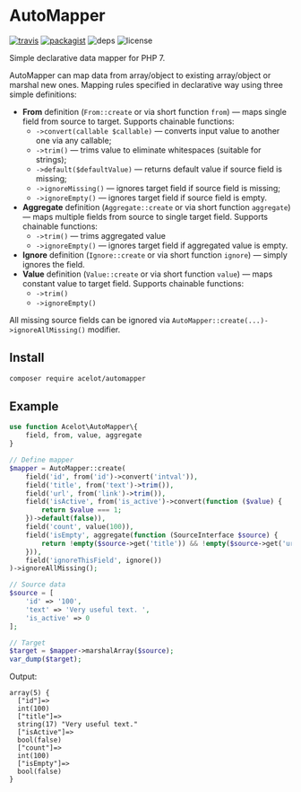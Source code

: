 # AutoMapper

[![travis](https://img.shields.io/travis/acelot/automapper/master.svg?style=flat)](https://travis-ci.org/acelot/automapper)
[![packagist](https://img.shields.io/packagist/v/acelot/automapper.svg?style=flat)](https://packagist.org/packages/acelot/automapper)
![deps](https://img.shields.io/badge/dependencies-zero-blue.svg?style=flat)
![license](https://img.shields.io/github/license/acelot/automapper.svg?style=flat)

Simple declarative data mapper for PHP 7.

AutoMapper can map data from array/object to existing array/object or marshal new ones. Mapping rules specified in declarative way using three simple definitions:
- **From** definition (`From::create` or via short function `from`) — maps single field from source to target. Supports chainable functions:
  - `->convert(callable $callable)` — converts input value to another one via any callable;
  - `->trim()` — trims value to eliminate whitespaces (suitable for strings);
  - `->default($defaultValue)` — returns default value if source field is missing;
  - `->ignoreMissing()` — ignores target field if source field is missing;
  - `->ignoreEmpty()`  — ignores target field if source field is empty.
- **Aggregate** definition (`Aggregate::create` or via short function `aggregate`) — maps multiple fields from source to single target field. Supports chainable functions:
  - `->trim()` — trims aggregated value
  - `->ignoreEmpty()`  — ignores target field if aggregated value is empty.
- **Ignore** definition (`Ignore::create` or via short function `ignore`) — simply ignores the field.
- **Value** definition (`Value::create` or via short function `value`) — maps constant value to target field. Supports chainable functions:
  - `->trim()`
  - `->ignoreEmpty()`

All missing source fields can be ignored via `AutoMapper::create(...)->ignoreAllMissing()` modifier.

## Install

```bash
composer require acelot/automapper
```

## Example

```php
use function Acelot\AutoMapper\{
    field, from, value, aggregate
}

// Define mapper
$mapper = AutoMapper::create(
    field('id', from('id')->convert('intval')),
    field('title', from('text')->trim()),
    field('url', from('link')->trim()),
    field('isActive', from('is_active')->convert(function ($value) {
        return $value === 1;
    })->default(false)),
    field('count', value(100)),
    field('isEmpty', aggregate(function (SourceInterface $source) {
        return !empty($source->get('title')) && !empty($source->get('url'));
    })),
    field('ignoreThisField', ignore())
)->ignoreAllMissing();

// Source data
$source = [
    'id' => '100',
    'text' => 'Very useful text. ',
    'is_active' => 0
];

// Target
$target = $mapper->marshalArray($source);
var_dump($target);
```

Output:
```
array(5) {
  ["id"]=>
  int(100)
  ["title"]=>
  string(17) "Very useful text."
  ["isActive"]=>
  bool(false)
  ["count"]=>
  int(100)
  ["isEmpty"]=>
  bool(false)
}
```
